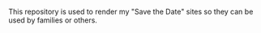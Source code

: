 This repository is used to render my "Save the Date" sites so they can be used by families or others.
